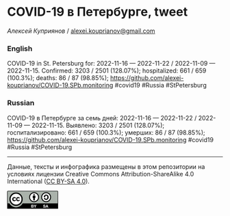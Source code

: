 COVID-19 в Петербурге, tweet
============================

*Алексей Куприянов* /
<a href="mailto:alexei.kouprianov@gmail.com" class="email">alexei.kouprianov@gmail.com</a>

### English

COVID-19 in St. Petersburg for: 2022-11-16 — 2022-11-22 / 2022-11-09 —
2022-11-15. Сonfirmed: 3203 / 2501 (128.07%); hospitalized: 661 / 659
(100.3%); deaths: 86 / 87 (98.85%);
<a href="https://github.com/alexei-kouprianov/COVID-19.SPb.monitoring" class="uri">https://github.com/alexei-kouprianov/COVID-19.SPb.monitoring</a>
\#covid19 \#Russia \#StPetersburg

### Russian

COVID-19 в Петербурге за семь дней: 2022-11-16 — 2022-11-22 / 2022-11-09
— 2022-11-15. Выявлено: 3203 / 2501 (128.07%); госпитализировано: 661 /
659 (100.3%); умерших: 86 / 87 (98.85%);
<a href="https://github.com/alexei-kouprianov/COVID-19.SPb.monitoring" class="uri">https://github.com/alexei-kouprianov/COVID-19.SPb.monitoring</a>
\#covid19 \#Russia \#StPetersburg

------------------------------------------------------------------------

Данные, тексты и инфографика размещены в этом репозитории на условиях
лицензии Creative Commons Attribution-ShareAlike 4.0 International ([CC
BY-SA 4.0](https://creativecommons.org/licenses/by-sa/4.0/)).

![](../misc/CC-BY-SA-icon.png "CC-BY-SA")
